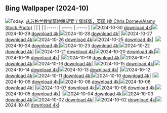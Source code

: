 ## Bing Wallpaper (2024-10)
![](https://cn.bing.com/th?id=OHR.HauntedEdinburgh_ZH-CN1461834159_UHD.jpg&w=1000)Today: [从苏格兰教堂墓地眺望爱丁堡城堡，英国 (© Chris Dorney/Alamy Stock Photo)](https://cn.bing.com/th?id=OHR.HauntedEdinburgh_ZH-CN1461834159_UHD.jpg&rf=LaDigue_UHD.jpg&pid=hp&w=3840&h=2160&rs=1&c=4)
|      |      |      |
| :----: | :----: | :----: |
|![](https://cn.bing.com/th?id=OHR.HauntedEdinburgh_ZH-CN1461834159_UHD.jpg&pid=hp&w=384&h=216&rs=1&c=4)2024-10-30 [download 4k](https://cn.bing.com/th?id=OHR.HauntedEdinburgh_ZH-CN1461834159_UHD.jpg&rf=LaDigue_UHD.jpg&pid=hp&w=3840&h=2160&rs=1&c=4)|![](https://cn.bing.com/th?id=OHR.GreatOwl_ZH-CN1259534922_UHD.jpg&pid=hp&w=384&h=216&rs=1&c=4)2024-10-29 [download 4k](https://cn.bing.com/th?id=OHR.GreatOwl_ZH-CN1259534922_UHD.jpg&rf=LaDigue_UHD.jpg&pid=hp&w=3840&h=2160&rs=1&c=4)|![](https://cn.bing.com/th?id=OHR.PumpkinMist_ZH-CN0898655859_UHD.jpg&pid=hp&w=384&h=216&rs=1&c=4)2024-10-28 [download 4k](https://cn.bing.com/th?id=OHR.PumpkinMist_ZH-CN0898655859_UHD.jpg&rf=LaDigue_UHD.jpg&pid=hp&w=3840&h=2160&rs=1&c=4)|
|![](https://cn.bing.com/th?id=OHR.PolarBearHug_ZH-CN0696077546_UHD.jpg&pid=hp&w=384&h=216&rs=1&c=4)2024-10-27 [download 4k](https://cn.bing.com/th?id=OHR.PolarBearHug_ZH-CN0696077546_UHD.jpg&rf=LaDigue_UHD.jpg&pid=hp&w=3840&h=2160&rs=1&c=4)|![](https://cn.bing.com/th?id=OHR.GhostForest_ZH-CN9648216213_UHD.jpg&pid=hp&w=384&h=216&rs=1&c=4)2024-10-26 [download 4k](https://cn.bing.com/th?id=OHR.GhostForest_ZH-CN9648216213_UHD.jpg&rf=LaDigue_UHD.jpg&pid=hp&w=3840&h=2160&rs=1&c=4)|![](https://cn.bing.com/th?id=OHR.MontBlancMassif_ZH-CN9172264924_UHD.jpg&pid=hp&w=384&h=216&rs=1&c=4)2024-10-25 [download 4k](https://cn.bing.com/th?id=OHR.MontBlancMassif_ZH-CN9172264924_UHD.jpg&rf=LaDigue_UHD.jpg&pid=hp&w=3840&h=2160&rs=1&c=4)|
|![](https://cn.bing.com/th?id=OHR.BodieCalifornia_ZH-CN8941360519_UHD.jpg&pid=hp&w=384&h=216&rs=1&c=4)2024-10-24 [download 4k](https://cn.bing.com/th?id=OHR.BodieCalifornia_ZH-CN8941360519_UHD.jpg&rf=LaDigue_UHD.jpg&pid=hp&w=3840&h=2160&rs=1&c=4)|![](https://cn.bing.com/th?id=OHR.MadameSherriCastle_ZH-CN8101580548_UHD.jpg&pid=hp&w=384&h=216&rs=1&c=4)2024-10-23 [download 4k](https://cn.bing.com/th?id=OHR.MadameSherriCastle_ZH-CN8101580548_UHD.jpg&rf=LaDigue_UHD.jpg&pid=hp&w=3840&h=2160&rs=1&c=4)|![](https://cn.bing.com/th?id=OHR.MonsterDoor_ZH-CN6613337019_UHD.jpg&pid=hp&w=384&h=216&rs=1&c=4)2024-10-22 [download 4k](https://cn.bing.com/th?id=OHR.MonsterDoor_ZH-CN6613337019_UHD.jpg&rf=LaDigue_UHD.jpg&pid=hp&w=3840&h=2160&rs=1&c=4)|
|![](https://cn.bing.com/th?id=OHR.AutumnCypress_ZH-CN5099875619_UHD.jpg&pid=hp&w=384&h=216&rs=1&c=4)2024-10-21 [download 4k](https://cn.bing.com/th?id=OHR.AutumnCypress_ZH-CN5099875619_UHD.jpg&rf=LaDigue_UHD.jpg&pid=hp&w=3840&h=2160&rs=1&c=4)|![](https://cn.bing.com/th?id=OHR.SmilingSloth_ZH-CN4646662964_UHD.jpg&pid=hp&w=384&h=216&rs=1&c=4)2024-10-20 [download 4k](https://cn.bing.com/th?id=OHR.SmilingSloth_ZH-CN4646662964_UHD.jpg&rf=LaDigue_UHD.jpg&pid=hp&w=3840&h=2160&rs=1&c=4)|![](https://cn.bing.com/th?id=OHR.DenderaTemple_ZH-CN3097745887_UHD.jpg&pid=hp&w=384&h=216&rs=1&c=4)2024-10-19 [download 4k](https://cn.bing.com/th?id=OHR.DenderaTemple_ZH-CN3097745887_UHD.jpg&rf=LaDigue_UHD.jpg&pid=hp&w=3840&h=2160&rs=1&c=4)|
|![](https://cn.bing.com/th?id=OHR.CentralParkAutumn_ZH-CN2757358246_UHD.jpg&pid=hp&w=384&h=216&rs=1&c=4)2024-10-18 [download 4k](https://cn.bing.com/th?id=OHR.CentralParkAutumn_ZH-CN2757358246_UHD.jpg&rf=LaDigue_UHD.jpg&pid=hp&w=3840&h=2160&rs=1&c=4)|![](https://cn.bing.com/th?id=OHR.KochiaJapan_ZH-CN9896157139_UHD.jpg&pid=hp&w=384&h=216&rs=1&c=4)2024-10-17 [download 4k](https://cn.bing.com/th?id=OHR.KochiaJapan_ZH-CN9896157139_UHD.jpg&rf=LaDigue_UHD.jpg&pid=hp&w=3840&h=2160&rs=1&c=4)|![](https://cn.bing.com/th?id=OHR.FossilsDorset_ZH-CN8722623801_UHD.jpg&pid=hp&w=384&h=216&rs=1&c=4)2024-10-16 [download 4k](https://cn.bing.com/th?id=OHR.FossilsDorset_ZH-CN8722623801_UHD.jpg&rf=LaDigue_UHD.jpg&pid=hp&w=3840&h=2160&rs=1&c=4)|
|![](https://cn.bing.com/th?id=OHR.MaraMigration_ZH-CN8215566853_UHD.jpg&pid=hp&w=384&h=216&rs=1&c=4)2024-10-15 [download 4k](https://cn.bing.com/th?id=OHR.MaraMigration_ZH-CN8215566853_UHD.jpg&rf=LaDigue_UHD.jpg&pid=hp&w=3840&h=2160&rs=1&c=4)|![](https://cn.bing.com/th?id=OHR.CocoBeach_ZH-CN7503553722_UHD.jpg&pid=hp&w=384&h=216&rs=1&c=4)2024-10-14 [download 4k](https://cn.bing.com/th?id=OHR.CocoBeach_ZH-CN7503553722_UHD.jpg&rf=LaDigue_UHD.jpg&pid=hp&w=3840&h=2160&rs=1&c=4)|![](https://cn.bing.com/th?id=OHR.AlcazarSeville_ZH-CN5581795099_UHD.jpg&pid=hp&w=384&h=216&rs=1&c=4)2024-10-13 [download 4k](https://cn.bing.com/th?id=OHR.AlcazarSeville_ZH-CN5581795099_UHD.jpg&rf=LaDigue_UHD.jpg&pid=hp&w=3840&h=2160&rs=1&c=4)|
|![](https://cn.bing.com/th?id=OHR.QuebecDuck_ZH-CN0588954873_UHD.jpg&pid=hp&w=384&h=216&rs=1&c=4)2024-10-12 [download 4k](https://cn.bing.com/th?id=OHR.QuebecDuck_ZH-CN0588954873_UHD.jpg&rf=LaDigue_UHD.jpg&pid=hp&w=3840&h=2160&rs=1&c=4)|![](https://cn.bing.com/th?id=OHR.Chongyang2024_ZH-CN4180097837_UHD.jpg&pid=hp&w=384&h=216&rs=1&c=4)2024-10-11 [download 4k](https://cn.bing.com/th?id=OHR.Chongyang2024_ZH-CN4180097837_UHD.jpg&rf=LaDigue_UHD.jpg&pid=hp&w=3840&h=2160&rs=1&c=4)|![](https://cn.bing.com/th?id=OHR.SoranoItaly_ZH-CN5842160079_UHD.jpg&pid=hp&w=384&h=216&rs=1&c=4)2024-10-10 [download 4k](https://cn.bing.com/th?id=OHR.SoranoItaly_ZH-CN5842160079_UHD.jpg&rf=LaDigue_UHD.jpg&pid=hp&w=3840&h=2160&rs=1&c=4)|
|![](https://cn.bing.com/th?id=OHR.AspensColorado_ZH-CN0132780533_UHD.jpg&pid=hp&w=384&h=216&rs=1&c=4)2024-10-09 [download 4k](https://cn.bing.com/th?id=OHR.AspensColorado_ZH-CN0132780533_UHD.jpg&rf=LaDigue_UHD.jpg&pid=hp&w=3840&h=2160&rs=1&c=4)|![](https://cn.bing.com/th?id=OHR.MototiOctopus_ZH-CN5778894536_UHD.jpg&pid=hp&w=384&h=216&rs=1&c=4)2024-10-08 [download 4k](https://cn.bing.com/th?id=OHR.MototiOctopus_ZH-CN5778894536_UHD.jpg&rf=LaDigue_UHD.jpg&pid=hp&w=3840&h=2160&rs=1&c=4)|![](https://cn.bing.com/th?id=OHR.SoranoItaly_ZH-CN1190725201_UHD.jpg&pid=hp&w=384&h=216&rs=1&c=4)2024-10-08 [download 4k](https://cn.bing.com/th?id=OHR.SoranoItaly_ZH-CN1190725201_UHD.jpg&rf=LaDigue_UHD.jpg&pid=hp&w=3840&h=2160&rs=1&c=4)|
|![](https://cn.bing.com/th?id=OHR.BoraPapeete_ZH-CN1991283465_UHD.jpg&pid=hp&w=384&h=216&rs=1&c=4)2024-10-07 [download 4k](https://cn.bing.com/th?id=OHR.BoraPapeete_ZH-CN1991283465_UHD.jpg&rf=LaDigue_UHD.jpg&pid=hp&w=3840&h=2160&rs=1&c=4)|![](https://cn.bing.com/th?id=OHR.CoyoteGulch_ZH-CN2869463336_UHD.jpg&pid=hp&w=384&h=216&rs=1&c=4)2024-10-06 [download 4k](https://cn.bing.com/th?id=OHR.CoyoteGulch_ZH-CN2869463336_UHD.jpg&rf=LaDigue_UHD.jpg&pid=hp&w=3840&h=2160&rs=1&c=4)|![](https://cn.bing.com/th?id=OHR.ElephantTeacher_ZH-CN0543308499_UHD.jpg&pid=hp&w=384&h=216&rs=1&c=4)2024-10-05 [download 4k](https://cn.bing.com/th?id=OHR.ElephantTeacher_ZH-CN0543308499_UHD.jpg&rf=LaDigue_UHD.jpg&pid=hp&w=3840&h=2160&rs=1&c=4)|
|![](https://cn.bing.com/th?id=OHR.EuropaMoon_ZH-CN0149249980_UHD.jpg&pid=hp&w=384&h=216&rs=1&c=4)2024-10-04 [download 4k](https://cn.bing.com/th?id=OHR.EuropaMoon_ZH-CN0149249980_UHD.jpg&rf=LaDigue_UHD.jpg&pid=hp&w=3840&h=2160&rs=1&c=4)|![](https://cn.bing.com/th?id=OHR.TajMahalReflection_ZH-CN7498774173_UHD.jpg&pid=hp&w=384&h=216&rs=1&c=4)2024-10-03 [download 4k](https://cn.bing.com/th?id=OHR.TajMahalReflection_ZH-CN7498774173_UHD.jpg&rf=LaDigue_UHD.jpg&pid=hp&w=3840&h=2160&rs=1&c=4)|![](https://cn.bing.com/th?id=OHR.WindRiverAlaska_ZH-CN7317039321_UHD.jpg&pid=hp&w=384&h=216&rs=1&c=4)2024-10-02 [download 4k](https://cn.bing.com/th?id=OHR.WindRiverAlaska_ZH-CN7317039321_UHD.jpg&rf=LaDigue_UHD.jpg&pid=hp&w=3840&h=2160&rs=1&c=4)|
|![](https://cn.bing.com/th?id=OHR.WindRiverAlaska_ZH-CN7317039321_UHD.jpg&pid=hp&w=384&h=216&rs=1&c=4)2024-10-02 [download 4k](https://cn.bing.com/th?id=OHR.WindRiverAlaska_ZH-CN7317039321_UHD.jpg&rf=LaDigue_UHD.jpg&pid=hp&w=3840&h=2160&rs=1&c=4)|![](https://cn.bing.com/th?id=OHR.NationalDay2024_ZH-CN7026189162_UHD.jpg&pid=hp&w=384&h=216&rs=1&c=4)2024-10-01 [download 4k](https://cn.bing.com/th?id=OHR.NationalDay2024_ZH-CN7026189162_UHD.jpg&rf=LaDigue_UHD.jpg&pid=hp&w=3840&h=2160&rs=1&c=4)|